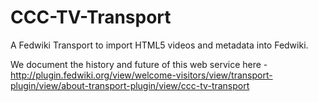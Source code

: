 # CCC-TV-Transport
A Fedwiki Transport to import HTML5 videos and metadata into Fedwiki.

We document the history and future of this web service here - http://plugin.fedwiki.org/view/welcome-visitors/view/transport-plugin/view/about-transport-plugin/view/ccc-tv-transport
